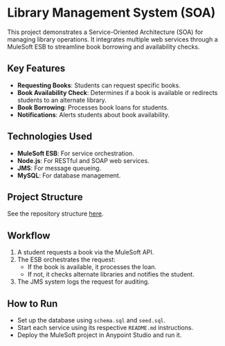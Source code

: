 # Library Management System (SOA)

This project demonstrates a Service-Oriented Architecture (SOA) for managing library operations. It integrates multiple web services through a MuleSoft ESB to streamline book borrowing and availability checks.

## Key Features
- **Requesting Books**: Students can request specific books.
- **Book Availability Check**: Determines if a book is available or redirects students to an alternate library.
- **Book Borrowing**: Processes book loans for students.
- **Notifications**: Alerts students about book availability.

## Technologies Used
- **MuleSoft ESB**: For service orchestration.
- **Node.js**: For RESTful and SOAP web services.
- **JMS**: For message queueing.
- **MySQL**: For database management.

## Project Structure
See the repository structure [here](#repository-structure).

## Workflow
1. A student requests a book via the MuleSoft API.
2. The ESB orchestrates the request:
   - If the book is available, it processes the loan.
   - If not, it checks alternate libraries and notifies the student.
3. The JMS system logs the request for auditing.

## How to Run
- Set up the database using `schema.sql` and `seed.sql`.
- Start each service using its respective `README.md` instructions.
- Deploy the MuleSoft project in Anypoint Studio and run it.

